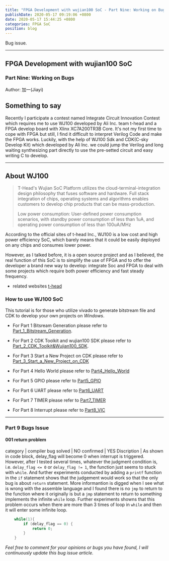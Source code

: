 ```yaml
---
title: "FPGA Development with wujian100 SoC - Part Nine: Working on Bugs"
publishDate: 2020-05-17 09:19:06 +0800
date: 2020-05-17 15:44:25 +0800
categories: FPGA SoC
position: blog
---
```


Bug issue.

---

<div id="toc"></div>

## FPGA Development with wujian100 SoC

### Part Nine: Working on Bugs

Author: 加一(Jiayi)

## Something to say

Recently I participate a contest named Integrate Circuit Innovation Contest which requires me to use WJ100 developed by Ali Inc. team t-head and a FPGA develop board with Xlinx XC7A200TR3B Core. It's not my first time to cope with FPGA but still, I find it difficult to interpret Verilog Code and make the FPGA works. Luckily, with the help of WJ100 Sdk and CDK(C-sky Develop Kit) which developed by Ali Inc. we could jump the Verilog and long waiting synthesizing part directly to use the pre-setted circuit and easy writing C to develop.

---

## About WJ100

>T-Head's Wujian SoC Platform utilizes the cloud-terminal-integration design philosophy that fuses software and hardware. Full stack integration of chips, operating systems and algorithms enables customers to develop chip products that can be mass-production.
>
>Low power consumption: User-defined power consumption scenarios, with standby power consumption of less than 1uA, and operating power consumption of less than 100uA/MHz

According to the official sites of t-head Inc., WJ100 is a low cost and high power efficiency SoC, which barely means that it could be easily deployed on any chips and consumes lower power.

However, as I talked before, it is a open source project and as I believed, the real function of this SoC is to simplify the use of FPGA and to offer the developer a brand new way to develop: integrate Soc and FPGA to deal with some projects which require both power efficiency and fast steady frequency.

* related websites
[t-head](https://www.t-head.cn/)

### How to use WJ100 SoC

This tutorial is for those who utilize vivado to generate bitstream file and CDK to develop your own projects on *Windows*.

* For Part 1 Bitsream Generation please refer to [Part_1_Bitstream_Generation](https://shieldjy.github.io/post/FPGA-Development-with-WJ100-SoC-P1.html).

* For Part 2 CDK Toolkit and wujian100 SDK please refer to [Part_2_CDK_Toolkit&Wujian100_SDK](https://shieldjy.github.io/post/FPGA-Development-with-WJ100-SoC-P2.html).

* For Part 3 Start a New Project on CDK please refer to [Part_3_Start_a_New_Project_on_CDK](https://shieldjy.github.io/post/FPGA-Development-with-WJ100-SoC-P3.html)

* For Part 4 Hello World please refer to [Part4_Hello_World](https://shieldjy.github.io/post/FPGA-Development-with-WJ100-SoC-P4.html)

* For Part 5 GPIO please refer to [Part5_GPIO](https://shieldjy.github.io/post/FPGA-Development-with-WJ100-SoC-P5.html)

* For Part 6 UART please refer to [Part6_UART](https://shieldjy.github.io/post/FPGA-Development-with-WJ100-SoC-P6.html)

* For Part 7 TIMER please refer to [Part7_TIMER](https://shieldjy.github.io/post/FPGA-Development-with-WJ100-SoC-P7.html)

* For Part 8 Interrupt please refer to [Part8_VIC](https://shieldjy.github.io/post/FPGA-Development-with-WJ100-SoC-P8.html)

---

### Part 9 Bugs Issue

#### 001 return problem

category | compiler bug
solved | NO
confirmed | YES
Discription | As shown in code block, delay_flag will become 0 when interrupt is triggered. However, after I tested several times, whatever the judgment condition is, i.e. `delay_flag <= 0` or `delay_flag != 1`, the function just seems to stuck with `while`. And further experiments conducted by adding a `printf` function in the `if` statement shows that the judgement would work so that the only bug is about `return` statement. More informantion is digged when I see what is wrong with the assemble language and I found there is no `jmp` to return to the function where it originally is but a `jmp` statement to return to something implements the infinite `while` loop. Further experiments showns that this problem occurs when there are more than 3 times of loop in `while` and then it will enter some infinite loop.

```c
    while(1){
        if (delay_flag == 0) {
            return 0;
        }
    }
```

*Feel free to comment for your opinions or bugs you have found, I will continuously update this bug issue article.*
